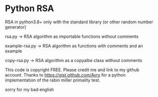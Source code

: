 # Python RSA
RSA in python3.8+ only with the standard library (or other random number generator)

rsa.py -> RSA algorithm as importable functions without comments

example-rsa.py -> RSA algorithm as functions with comments and an example

copy-rsa.py -> RSA algorithm as a copyalbe class without comments

This code is copyright FREE. Please credit me and link to my github account.
Thanks to https://gist.github.com/Ayrx for a python implementation of the rabin miller primality test.

sorry for my bad english
